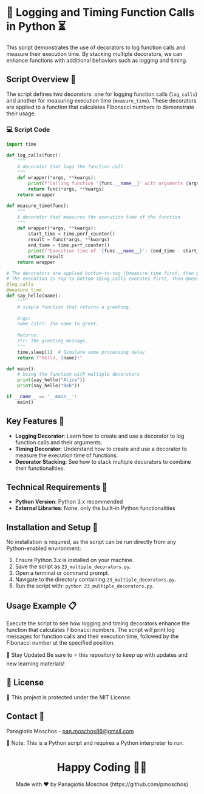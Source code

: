 # 📜 Logging and Timing Function Calls in Python ⏳

This script demonstrates the use of decorators to log function calls and measure their execution time. By stacking multiple decorators, we can enhance functions with additional behaviors such as logging and timing.

## Script Overview 📘

The script defines two decorators: one for logging function calls (`log_calls`) and another for measuring execution time (`measure_time`). These decorators are applied to a function that calculates Fibonacci numbers to demonstrate their usage.

### :computer: Script Code

```python
import time

def log_calls(func):
    """
    A decorator that logs the function call.
    """
    def wrapper(*args, **kwargs):
        print(f"Calling function '{func.__name__}' with arguments {args} and keyword arguments {kwargs}")
        return func(*args, **kwargs)
    return wrapper

def measure_time(func):
    """
    A decorator that measures the execution time of the function.
    """
    def wrapper(*args, **kwargs):
        start_time = time.perf_counter()
        result = func(*args, **kwargs)
        end_time = time.perf_counter()
        print(f"Execution time of '{func.__name__}': {end_time - start_time:.6f} seconds")
        return result
    return wrapper

# The decorators are applied bottom-to-top (@measure_time first, then @log_calls).
# The execution is top-to-bottom (@log_calls executes first, then @measure_time).
@log_calls
@measure_time
def say_hello(name):
    """
    A simple function that returns a greeting.
    
    Args:
    name (str): The name to greet.
    
    Returns:
    str: The greeting message.
    """
    time.sleep(1)  # Simulate some processing delay
    return f"Hello, {name}!"

def main():
    # Using the function with multiple decorators
    print(say_hello("Alice"))
    print(say_hello("Bob"))

if __name__ == '__main__':
    main()

```

## Key Features 🌟
- **Logging Decorator**: Learn how to create and use a decorator to log function calls and their arguments.
- **Timing Decorator**: Understand how to create and use a decorator to measure the execution time of functions.
- **Decorator Stacking**: See how to stack multiple decorators to combine their functionalities.

## Technical Requirements 🔧
- **Python Version**: Python 3.x recommended
- **External Libraries**: None, only the built-in Python functionalities

## Installation and Setup 🚀
No installation is required, as the script can be run directly from any Python-enabled environment:

1. Ensure Python 3.x is installed on your machine.
2. Save the script as `23_multiple_decorators.py`.
3. Open a terminal or command prompt.
4. Navigate to the directory containing `23_multiple_decorators.py`.
5. Run the script with: `python 23_multiple_decorators.py`.

## Usage Example 📋
Execute the script to see how logging and timing decorators enhance the function that calculates Fibonacci numbers. The script will print log messages for function calls and their execution time, followed by the Fibonacci number at the specified position.

📢 Stay Updated
Be sure to ⭐ this repository to keep up with updates and new learning materials!

## 📄 License
🔐 This project is protected under the MIT License.

## Contact 📧
Panagiotis Moschos - pan.moschos86@gmail.com

🔗 Note: This is a Python script and requires a Python interpreter to run.

<h1 align="center">Happy Coding 👨‍💻</h1>
<p align="center">
  Made with ❤️ by Panagiotis Moschos (https://github.com/pmoschos)
</p>
